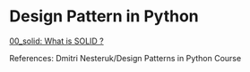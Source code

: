 # Design Pattern in Python

[00_solid: What is SOLID ?](./00_solid)

References: Dmitri Nesteruk/Design Patterns in Python Course